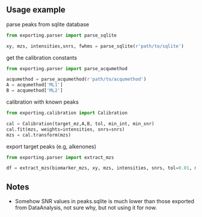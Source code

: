 
## Usage example
parse peaks from sqlite database
```python
from exporting.parser import parse_sqlite

xy, mzs, intensities,snrs, fwhms = parse_sqlite(r'path/to/sqlite')
```
get the calibration constants
```python
from exporting.parser import parse_acqumethod

acqumethod = parse_acqumethod(r'path/to/acqumethod')
A = acqumethod['ML1']
B = acqumethod['ML2']
```

calibration with known peaks
```python
from exporting.calibration import Calibration

cal = Calibration(target_mz,A,B, tol, min_int, min_snr)
cal.fit(mzs, weights=intensities, snrs=snrs)
mzs = cal.transform(mzs)
```

export target peaks (e.g, alkenones)
```python
from exporting.parser import extract_mzs

df = extract_mzs(biomarker_mzs, xy, mzs, intensities, snrs, tol=0.01, min_int=10000, min_snr=0)
```

## Notes

- Somehow SNR values in peaks.sqlite is much lower than those exported from DataAnalysis, not sure why, but not using it for now.